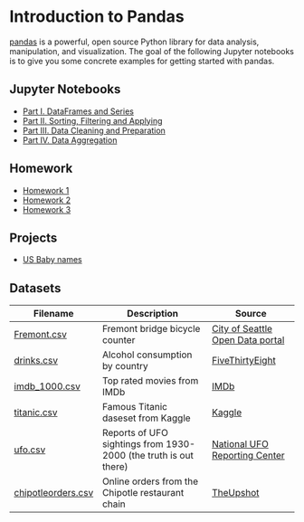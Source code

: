 # Introduction to Pandas

[pandas](https://pandas.pydata.org/) is a powerful, open source Python library for data analysis, manipulation, and visualization. 
The goal of the following Jupyter notebooks is to give you some concrete examples for getting started with pandas.


## Jupyter Notebooks

- [Part I. DataFrames and Series](./Part%20I.ipynb)
- [Part II. Sorting, Filtering and Applying](./Part%20II.ipynb)
- [Part III. Data Cleaning and Preparation](./Part%20III.ipynb)
- [Part IV. Data Aggregation](./Part%20IV.ipynb)

## Homework 

- [Homework 1](.\Homework1.ipynb)
- [Homework 2](.\Homework2.ipynb)
- [Homework 3](.\Homework3.ipynb)

## Projects

- [US Baby names](.\US_Baby_names.ipynb)

## Datasets

Filename | Description |  Source
--- | --- |  --- 
[Fremont.csv](https://raw.githubusercontent.com/um-perez-alvaro/Data-Science-Practice/master/Pandas/Data/Fremont.csv) | Fremont bridge bicycle counter | [City of Seattle Open Data portal](https://data.seattle.gov/)
[drinks.csv](https://raw.githubusercontent.com/um-perez-alvaro/Data-Science-Practice/master/Pandas/Data/drinks.csv) | Alcohol consumption by country | [FiveThirtyEight](https://github.com/fivethirtyeight/data/tree/master/alcohol-consumption) 
[imdb_1000.csv](https://raw.githubusercontent.com/um-perez-alvaro/Data-Science-Practice/master/Pandas/Data/imdb_1000.csv) | Top rated movies from IMDb  | [IMDb](http://www.imdb.com/search/title?groups=top_1000&sort=user_rating&view=simple) 
[titanic.csv](https://raw.githubusercontent.com/um-perez-alvaro/Data-Science-Practice/master/Pandas/Data/titanic.csv) | Famous Titanic daseset from Kaggle | [Kaggle](https://www.kaggle.com/c/titanic)
[ufo.csv](https://raw.githubusercontent.com/um-perez-alvaro/Data-Science-Practice/master/Pandas/Data/ufo.csv) | Reports of UFO sightings from 1930-2000 (the truth is out there)  | [National UFO Reporting Center](http://www.nuforc.org/webreports.html)
[chipotleorders.csv](https://raw.githubusercontent.com/um-perez-alvaro/Data-Science-Practice/master/Pandas/Data/chipotleorders.csv) | Online orders from the Chipotle restaurant chain | [TheUpshot](https://github.com/TheUpshot/chipotle)
